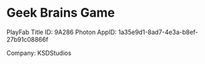 # Geek Brains Game
PlayFab Title ID: 9A286
Photon AppID: 1a35e9d1-8ad7-4e3a-b8ef-27b91c08866f

Company: KSDStudios
